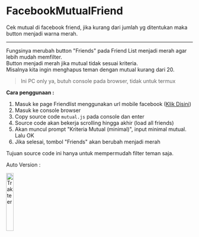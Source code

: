 # FacebookMutualFriend
Cek mutual di facebook friend, jika kurang dari jumlah yg ditentukan maka button menjadi warna merah.

--- 

Fungsinya merubah button "Friends" pada Friend List menjadi merah agar lebih mudah memfilter.  
Button menjadi merah jika mutual tidak sesuai kriteria.  
Misalnya kita ingin menghapus teman dengan mutual kurang dari 20.


> Ini PC only ya, butuh console pada browser, tidak untuk termux

**Cara penggunaan :**
1. Masuk ke page Friendlist menggunakan url mobile facebook ([Klik Disini](https://m.facebook.com/USERNAME/friends))
2. Masuk ke console browser
3. Copy source code `mutual.js` pada console dan enter
4. Source code akan bekerja scrolling hingga akhir (load all friends)
5. Akan muncul prompt "Kriteria Mutual (minimal)", input minimal mutual. Lalu OK
6. Jika selesai, tombol "Friends" akan berubah menjadi merah

Tujuan source code ini hanya untuk mempermudah filter teman saja.

Auto Version :

<a href="https://trakteer.id/xtrvts/showcase/facebook-unfriend-berdasarkan-jumlah-mutual-auto-version-Zn1A3" target="_blank">
  <img src="https://trakteer.id/images/mix/navbar-logo-lite.png" 
alt="Trakteer" width="20%"/></a>
